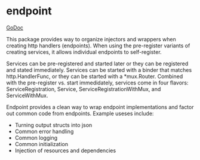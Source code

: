 # endpoint

[GoDoc](https://godoc.org/github.com/BlueOwlOpenSource/endpoint)

This package provides way to organize injectors and wrappers when creating http handlers (endpoints).
When using the pre-register variants of creating services, it allows individual endpoints to
self-register.

Services can be pre-registered and started later or they can be registered
and stated immediately.  Services can be started with a binder that matches
http.HandlerFunc, or they can be started with a *mux.Router.  Combined with
the pre-register vs. start immedidately, services come in four flavors:
ServiceRegistration, Service, ServiceRegistrationWithMux, and ServiceWithMux.

Endpoint provides a clean way to wrap endpoint implementations and factor out common
code from endpoints.  Example useses include:

 * Turning output structs into json
 * Common error handling
 * Common logging
 * Common initialization
 * Injection of resources and dependencies

